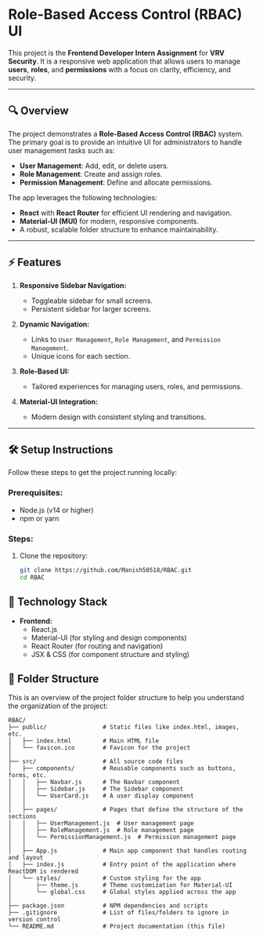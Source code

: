 # Role-Based Access Control (RBAC) UI

This project is the **Frontend Developer Intern Assignment** for **VRV Security**. It is a responsive web application that allows users to manage **users**, **roles**, and **permissions** with a focus on clarity, efficiency, and security.

---

## 🔍 **Overview**

The project demonstrates a **Role-Based Access Control (RBAC)** system. The primary goal is to provide an intuitive UI for administrators to handle user management tasks such as:
- **User Management**: Add, edit, or delete users.
- **Role Management**: Create and assign roles.
- **Permission Management**: Define and allocate permissions.

The app leverages the following technologies:
- **React** with **React Router** for efficient UI rendering and navigation.
- **Material-UI (MUI)** for modern, responsive components.
- A robust, scalable folder structure to enhance maintainability.

---

## ⚡ **Features**

1. **Responsive Sidebar Navigation:**
   - Toggleable sidebar for small screens.
   - Persistent sidebar for larger screens.

2. **Dynamic Navigation:**
   - Links to `User Management`, `Role Management`, and `Permission Management`.
   - Unique icons for each section.

3. **Role-Based UI:**
   - Tailored experiences for managing users, roles, and permissions.

4. **Material-UI Integration:**
   - Modern design with consistent styling and transitions.

---

## 🛠️ **Setup Instructions**

Follow these steps to get the project running locally:

### Prerequisites:
- Node.js (v14 or higher)
- npm or yarn

### Steps:
1. Clone the repository:
   ```bash
   git clone https://github.com/Manish50518/RBAC.git
   cd RBAC

## 🔧 **Technology Stack**

- **Frontend:**
  - React.js
  - Material-UI (for styling and design components)
  - React Router (for routing and navigation)
  - JSX & CSS (for component structure and styling)
  
   
## 📁 **Folder Structure**

This is an overview of the project folder structure to help you understand the organization of the project:

```plaintext
RBAC/
├── public/                # Static files like index.html, images, etc.
│   ├── index.html         # Main HTML file
│   └── favicon.ico        # Favicon for the project
│
├── src/                   # All source code files
│   ├── components/        # Reusable components such as buttons, forms, etc.
│   │   ├── Navbar.js      # The Navbar component
│   │   ├── Sidebar.js     # The Sidebar component
│   │   └── UserCard.js    # A user display component
│   │
│   ├── pages/             # Pages that define the structure of the sections
│   │   ├── UserManagement.js  # User management page
│   │   ├── RoleManagement.js  # Role management page
│   │   └── PermissionManagement.js  # Permission management page
│   │
│   ├── App.js             # Main app component that handles routing and layout
│   ├── index.js           # Entry point of the application where ReactDOM is rendered
│   └── styles/            # Custom styling for the app
│       ├── theme.js       # Theme customization for Material-UI
│       └── global.css     # Global styles applied across the app
│
├── package.json           # NPM dependencies and scripts
├── .gitignore             # List of files/folders to ignore in version control
└── README.md              # Project documentation (this file)

